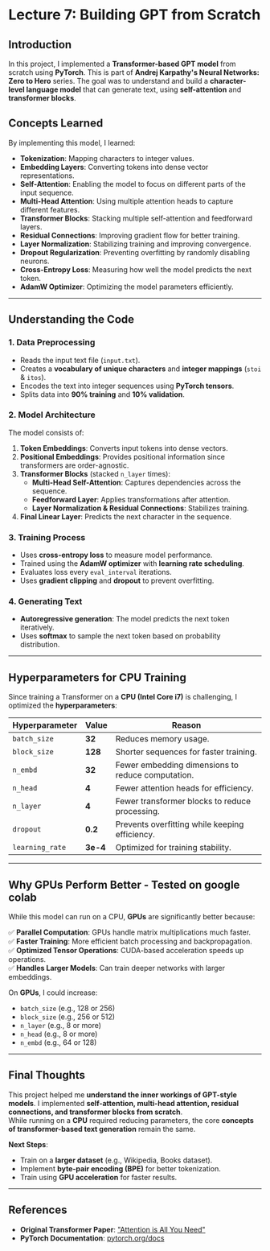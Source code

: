 # Lecture 7: Building GPT from Scratch

## Introduction
In this project, I implemented a **Transformer-based GPT model** from scratch using **PyTorch**. This is part of **Andrej Karpathy's Neural Networks: Zero to Hero** series. The goal was to understand and build a **character-level language model** that can generate text, using **self-attention** and **transformer blocks**.

## Concepts Learned
By implementing this model, I learned:
- **Tokenization**: Mapping characters to integer values.
- **Embedding Layers**: Converting tokens into dense vector representations.
- **Self-Attention**: Enabling the model to focus on different parts of the input sequence.
- **Multi-Head Attention**: Using multiple attention heads to capture different features.
- **Transformer Blocks**: Stacking multiple self-attention and feedforward layers.
- **Residual Connections**: Improving gradient flow for better training.
- **Layer Normalization**: Stabilizing training and improving convergence.
- **Dropout Regularization**: Preventing overfitting by randomly disabling neurons.
- **Cross-Entropy Loss**: Measuring how well the model predicts the next token.
- **AdamW Optimizer**: Optimizing the model parameters efficiently.

---

## **Understanding the Code**
### 1. **Data Preprocessing**
- Reads the input text file (`input.txt`).
- Creates a **vocabulary of unique characters** and **integer mappings** (`stoi` & `itos`).
- Encodes the text into integer sequences using **PyTorch tensors**.
- Splits data into **90% training** and **10% validation**.

### 2. **Model Architecture**
The model consists of:
1. **Token Embeddings**: Converts input tokens into dense vectors.
2. **Positional Embeddings**: Provides positional information since transformers are order-agnostic.
3. **Transformer Blocks** (stacked `n_layer` times):
   - **Multi-Head Self-Attention**: Captures dependencies across the sequence.
   - **Feedforward Layer**: Applies transformations after attention.
   - **Layer Normalization & Residual Connections**: Stabilizes training.
4. **Final Linear Layer**: Predicts the next character in the sequence.

### 3. **Training Process**
- Uses **cross-entropy loss** to measure model performance.
- Trained using the **AdamW optimizer** with **learning rate scheduling**.
- Evaluates loss every `eval_interval` iterations.
- Uses **gradient clipping** and **dropout** to prevent overfitting.

### 4. **Generating Text**
- **Autoregressive generation**: The model predicts the next token iteratively.
- Uses **softmax** to sample the next token based on probability distribution.

---

## **Hyperparameters for CPU Training**
Since training a Transformer on a **CPU (Intel Core i7)** is challenging, I optimized the **hyperparameters**:

| Hyperparameter | Value | Reason |
|---------------|---------|--------|
| `batch_size`  | **32**  | Reduces memory usage. |
| `block_size`  | **128** | Shorter sequences for faster training. |
| `n_embd`      | **32**  | Fewer embedding dimensions to reduce computation. |
| `n_head`      | **4**   | Fewer attention heads for efficiency. |
| `n_layer`     | **4**   | Fewer transformer blocks to reduce processing. |
| `dropout`     | **0.2** | Prevents overfitting while keeping efficiency. |
| `learning_rate` | **3e-4** | Optimized for training stability. |

---

## **Why GPUs Perform Better - Tested on google colab**
While this model can run on a CPU, **GPUs** are significantly better because:

✅ **Parallel Computation**: GPUs handle matrix multiplications much faster.  
✅ **Faster Training**: More efficient batch processing and backpropagation.  
✅ **Optimized Tensor Operations**: CUDA-based acceleration speeds up operations.  
✅ **Handles Larger Models**: Can train deeper networks with larger embeddings.

On **GPUs**, I could increase:
- `batch_size` (e.g., 128 or 256)
- `block_size` (e.g., 256 or 512)
- `n_layer` (e.g., 8 or more)
- `n_head` (e.g., 8 or more)
- `n_embd` (e.g., 64 or 128)

---

## **Final Thoughts**
This project helped me **understand the inner workings of GPT-style models**. I implemented **self-attention, multi-head attention, residual connections, and transformer blocks from scratch**.  
While running on a **CPU** required reducing parameters, the core **concepts of transformer-based text generation** remain the same.

**Next Steps**:
- Train on a **larger dataset** (e.g., Wikipedia, Books dataset).
- Implement **byte-pair encoding (BPE)** for better tokenization.
- Train using **GPU acceleration** for faster results.

---

## **References**
- **Original Transformer Paper**: ["Attention is All You Need"](https://arxiv.org/abs/1706.03762)
- **PyTorch Documentation**: [pytorch.org/docs](https://pytorch.org/docs)
